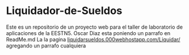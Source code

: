 # Liquidador-de-Sueldos

Este es un repositorio de un proyecto web para el taller de laboratorio de aplicaciones de la EESTN5.
Oscar Diaz esta poniendo un parrafo en ReadMe.md
La la pagina <a href="liquidarsueldos.000webhostapp.com/Liquidar/">liquidarsueldos.000webhostapp.com/Liquidar/</a>
agregando un parrafo cualquiera
